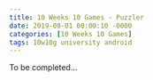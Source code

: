 ```yaml
---
title: 10 Weeks 10 Games - Puzzler
date: 2019-08-01 00:00:10 -0000
categories: [10 Weeks 10 Games]
tags: 10w10g university android
---
```

To be completed...